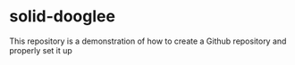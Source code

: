 # solid-dooglee
This repository is a demonstration of how to create a Github repository and properly set it up
